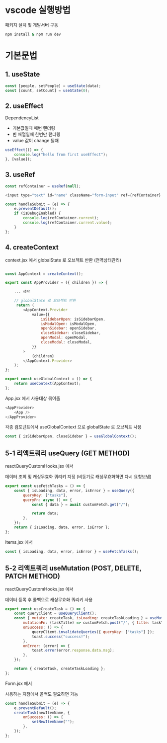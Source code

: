 # vscode 실행방법

패키지 설치 및 개발서버 구동

```bash
npm install & npm run dev
```

# 기본문법

## 1. useState

```js
const [people, setPeople] = useState(data);
const [count, setCount] = useState(0);
```

## 2. useEffect

DependencyList

-   기본값일때 매번 랜더링
-   빈 배열일때 한번만 랜더링
-   value 값이 change 될때

```js
useEffect(() => {
    console.log("hello from first useEffect");
}, [value]);
```

## 3. useRef

```js
const refContainer = useRef(null);

<input type="text" id="name" className="form-input" ref={refContainer} />;

const handleSubmit = (e) => {
    e.preventDefault();
    if (isDebugEnabled) {
        console.log(refContainer.current);
        console.log(refContainer.current.value);
    }
};
```

## 4. createContext

context.jsx 에서 globalState 로 오브젝트 반환 (전역상태관리)

```js

const AppContext = createContext();

export const AppProvider = ({ children }) => {

    ... 생략

    // globalState 로 오브젝트 반환
     return (
        <AppContext.Provider
            value={{
                isSidebarOpen: isSidebarOpen,
                isModalOpen: isModalOpen,
                openSidebar: openSidebar,
                closeSidebar: closeSidebar,
                openModal: openModal,
                closeModal: closeModal,
            }}
        >
            {children}
        </AppContext.Provider>
    );
};

export const useGlobalContext = () => {
    return useContext(AppContext);
};
```

App.jsx 에서 사용대상 묶어줌

```js
<AppProvider>
    <App />
</AppProvider>
```

각종 컴포넌트에서 useGlobalContext 으로 globalState 로 오브젝트 사용

```js
const { isSidebarOpen, closeSidebar } = useGlobalContext();
```

## 5-1 리액트쿼리 useQuery (GET METHOD)

reactQueryCustomHooks.jsx 에서

데이터 조회 및 캐싱무효화 쿼리키 지정 (비동기로 캐싱무효화하면 다시 요청보냄)

```js
export const useFetchTasks = () => {
    const { isLoading, data, error, isError } = useQuery({
        queryKey: ["tasks"],
        queryFn: async () => {
            const { data } = await customFetch.get("/");

            return data;
        },
    });
    return { isLoading, data, error, isError };
};
```

Items.jsx 에서

```js
const { isLoading, data, error, isError } = useFetchTasks();
```

## 5-2 리액트쿼리 useMutation (POST, DELETE, PATCH METHOD)

reactQueryCustomHooks.jsx 에서

데이터 등록 후 콜백으로 캐싱무효화 쿼리키 사용

```js
export const useCreateTask = () => {
    const queryClient = useQueryClient();
    const { mutate: createTask, isLoading: createTaskLoading } = useMutation({
        mutationFn: (taskTitle) => customFetch.post("/", { title: taskTitle }),
        onSuccess: () => {
            queryClient.invalidateQueries({ queryKey: ["tasks"] });
            toast.success("success!");
        },
        onError: (error) => {
            toast.error(error.response.data.msg);
        },
    });

    return { createTask, createTaskLoading };
};
```

Form.jsx 에서

사용하는 지점에서 콜백도 필요하면 가능

```js
const handleSubmit = (e) => {
    e.preventDefault();
    createTask(newItemName, {
        onSuccess: () => {
            setNewItemName("");
        },
    });
};
```
